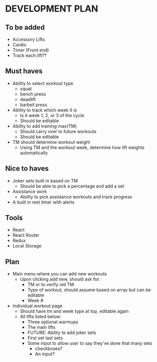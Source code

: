 # DEVELOPMENT PLAN

## To be added

- Accessory Lifts
- Cardio
- Timer (Front end)
- Track each lift??

## Must haves
- Ability to select workout type
  - squat
  - bench press
  - deadlift
  - barbell press
- Ability to track which week it is
  - Is it week 1, 2, or 3 of the cycle
  - Should be editable
- Ability to add training max(TM)
  - Should carry over to future workouts
  - Should be editable
- TM should determine workout weight
  - Using TM and the workout week, determine how lift weights automatically

## Nice to haves
- Joker sets built in based on TM
  - Should be able to pick a percentage and add a set
- Assistance work
  - Ability to pick assistance workouts and track progress
- A built in rest timer with alerts


## Tools
- React
- React Router
- Redux
- Local Storage

## Plan
- Main menu where you can add new workouts
  - Upon clicking add new, should ask for:
    - TM or to verify old TM
    - Type of workout, should assume based on array but can be editable
    - Week #
- Individual workout page
  - Should have tm and week type at top, editable again
  - All lifts listed below:
    - Three optional warmups
    - The main lifts
    - FUTURE: Ability to add joker sets
    - First set last sets
    - Some input to allow user to say they've done that many sets
      - checkboxes?
      - An input?
